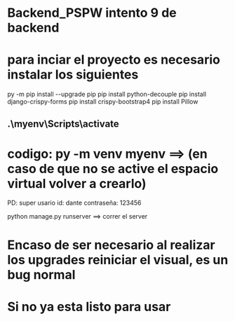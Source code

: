 # Backend_PSPW intento 9 de backend

# para inciar el proyecto es necesario instalar los siguientes


py -m pip install --upgrade pip
pip install python-decouple
pip install django-crispy-forms
pip install crispy-bootstrap4
pip install Pillow

.\myenv\Scripts\activate 
---------------------------------------
# codigo:  py -m venv myenv ==> (en caso de que no se active el espacio virtual volver a crearlo)

 PD: super usario 
    id: dante
    contraseña: 123456


python manage.py runserver ==> correr el server

 # Encaso de ser necesario al realizar los upgrades reiniciar el visual, es un bug normal 
 # Si no ya esta listo para usar 

 
